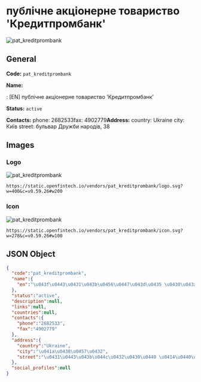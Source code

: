 
# публічне акціонерне товариство 'Кредитпромбанк' 
![pat_kreditprombank](https://static.openfintech.io/vendors/pat_kreditprombank/logo.svg?w=400&c=v0.59.26#w200)  

## General 
 
**Code:** `pat_kreditprombank` 
 
**Name:** 
 
:	[EN] публічне акціонерне товариство 'Кредитпромбанк' 
 
**Status:** `active` 
 
**Contacts:** 
phone: 2682533fax: 4902779**Address:** 
country: Ukraine 
city: Київ 
street: бульвар Дружби народів, 38 

## Images 

### Logo 
 
![pat_kreditprombank](https://static.openfintech.io/vendors/pat_kreditprombank/logo.svg?w=400&c=v0.59.26#w200)  

```
https://static.openfintech.io/vendors/pat_kreditprombank/logo.svg?w=400&c=v0.59.26#w200
```  

### Icon 
 
![pat_kreditprombank](https://static.openfintech.io/vendors/pat_kreditprombank/icon.svg?w=278&c=v0.59.26#w100)  

```
https://static.openfintech.io/vendors/pat_kreditprombank/icon.svg?w=278&c=v0.59.26#w100
```  

## JSON Object 

```json
{
  "code":"pat_kreditprombank",
  "name":{
    "en":"\u043f\u0443\u0431\u043b\u0456\u0447\u043d\u0435 \u0430\u043a\u0446\u0456\u043e\u043d\u0435\u0440\u043d\u0435 \u0442\u043e\u0432\u0430\u0440\u0438\u0441\u0442\u0432\u043e '\u041a\u0440\u0435\u0434\u0438\u0442\u043f\u0440\u043e\u043c\u0431\u0430\u043d\u043a'"
  },
  "status":"active",
  "description":null,
  "links":null,
  "countries":null,
  "contacts":{
    "phone":"2682533",
    "fax":"4902779"
  },
  "address":{
    "country":"Ukraine",
    "city":"\u041a\u0438\u0457\u0432",
    "street":"\u0431\u0443\u043b\u044c\u0432\u0430\u0440 \u0414\u0440\u0443\u0436\u0431\u0438 \u043d\u0430\u0440\u043e\u0434\u0456\u0432, 38"
  },
  "social_profiles":null
}
```  
